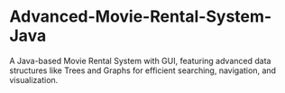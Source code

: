 # Advanced-Movie-Rental-System-Java
A Java-based Movie Rental System with GUI, featuring advanced data structures like Trees and Graphs for efficient searching, navigation, and visualization.
